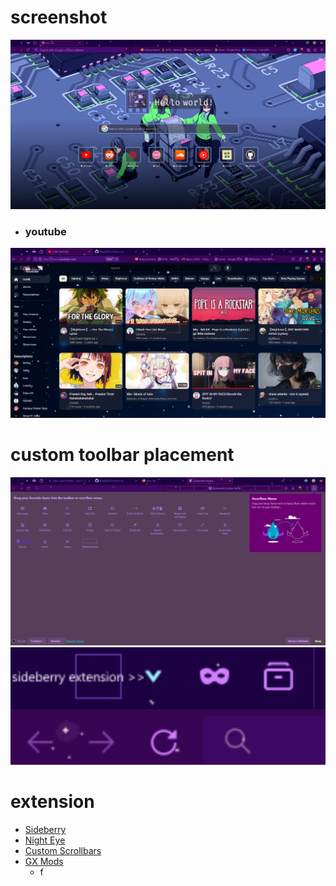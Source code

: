 # screenshot
![alt text](https://github.com/Rifqi2007c/firefox-css/blob/main/Screenshot%202024-03-24%20172337.png)
* ### youtube
![alt text](https://github.com/Rifqi2007c/firefox-css/blob/main/Screenshot%202024-03-30%20025904.png)

# custom toolbar placement
![alt text](https://github.com/Rifqi2007c/firefox-css/blob/main/Screenshot%202024-03-30%20025951.png)
![alt txt](https://github.com/Rifqi2007c/firefox-css/blob/main/side.png)

# extension
* [Sideberry](https://addons.mozilla.org/en-US/firefox/addon/sidebery/)
* [Night Eye](https://addons.mozilla.org/en-US/firefox/addon/night-eye-dark-mode/)
* [Custom Scrollbars](https://addons.mozilla.org/en-US/firefox/addon/custom-scrollbars/)
* [GX Mods](https://addons.mozilla.org/en-US/firefox/addon/gx-mods/)
   - f
